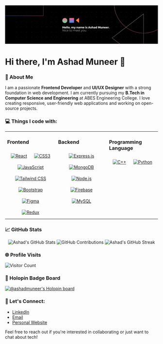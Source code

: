 ![Ashad's GitHub Banner](AshadMuneer.png)
# Hi there, I'm Ashad Muneer 👋

### 🚀 About Me
I am a passionate **Frontend Developer** and **UI/UX Designer** with a strong foundation in web development. I am currently pursuing my **B.Tech in Computer Science and Engineering** at ABES Engineering College. I love creating responsive, user-friendly web applications and working on open-source projects.

### 💻 Things I code with:
<table ><tr ><td valign="top" width="33%">




### Frontend  
<div align="center">  
<a href="https://reactjs.org/" target="_blank"><img style="margin: 10px" src="https://profilinator.rishav.dev/skills-assets/react-original-wordmark.svg" alt="React" height="50" /></a>  
<a href="https://www.w3schools.com/css/" target="_blank"><img style="margin: 10px" src="https://profilinator.rishav.dev/skills-assets/css3-original-wordmark.svg" alt="CSS3" height="50" /></a>  
<a href="https://www.javascript.com/" target="_blank"><img style="margin: 10px" src="https://profilinator.rishav.dev/skills-assets/javascript-original.svg" alt="JavaScript" height="50" /></a>  
<a href="https://www.tailwindcss.com/" target="_blank"><img style="margin: 10px" src="https://profilinator.rishav.dev/skills-assets/tailwindcss.svg" alt="Tailwind CSS" height="50" /></a>
<a href="https://getbootstrap.com/docs/3.4/javascript/" target="_blank"><img style="margin: 10px" src="https://profilinator.rishav.dev/skills-assets/bootstrap-plain.svg" alt="Bootstrap" height="50" /></a>  
<a href="https://www.figma.com/" target="_blank"><img style="margin: 10px" src="https://profilinator.rishav.dev/skills-assets/figma-icon.svg" alt="Figma" height="50" /></a>
<a href="https://redux.js.org/" target="_blank"><img style="margin: 10px" src="https://profilinator.rishav.dev/skills-assets/redux-original.svg" alt="Redux" height="50" /></a>
  
</div>

</td><td valign="top" width="33%">



### Backend  
<div align="center">  
<a href="https://expressjs.com/" target="_blank"><img style="margin: 10px" src="https://profilinator.rishav.dev/skills-assets/express-original-wordmark.svg" alt="Express.js" height="50" /></a>  
<a href="https://www.mongodb.com/" target="_blank"><img style="margin: 10px" src="https://profilinator.rishav.dev/skills-assets/mongodb-original-wordmark.svg" alt="MongoDB" height="50" /></a>  
<a href="https://nodejs.org/" target="_blank"><img style="margin: 10px" src="https://profilinator.rishav.dev/skills-assets/nodejs-original-wordmark.svg" alt="Node.js" height="50" /></a>  
<a href="https://firebase.google.com/" target="_blank"><img style="margin: 10px" src="https://profilinator.rishav.dev/skills-assets/firebase.png" alt="Firebase" height="50" /></a>    
<a href="https://www.mysql.com/" target="_blank"><img style="margin: 10px" src="https://profilinator.rishav.dev/skills-assets/mysql-original-wordmark.svg" alt="MySQL" height="50" /></a>   
</div>
</td><td valign="top" width="33%">




### Programming Language
<div align="center">  
<a href="https://www.cplusplus.com/" target="_blank"><img style="margin: 10px" src="https://profilinator.rishav.dev/skills-assets/cplusplus-original.svg" alt="C++" height="50" /></a> 
<a href="https://www.python.org/" target="_blank"><img style="margin: 10px" src="https://profilinator.rishav.dev/skills-assets/python-original.svg" alt="Python" height="50" /></a>  
</div>
</td></tr></table> 

### 📈 GitHub Stats

<div align="center">
  <!-- GitHub Stats Card -->
  <img src="https://github-readme-stats.vercel.app/api?username=ashadmuneer&show_icons=true&hide=prs&count_private=true&theme=radical&width=400&height=400" alt="Ashad's GitHub Stats" />
  <!-- GitHub Languages -->
  <img src="https://github-readme-stats.vercel.app/api/top-langs/?username=ashadmuneer&layout=compact&theme=radical" alt="GitHub Contributions" />
   <!-- GitHub Streak -->
  <img src="http://github-readme-streak-stats.herokuapp.com?user=ashadmuneer&theme=dracula&hide_border=false" alt="Ashad's GitHub Streak" />
</div>

### 🌐 Profile Visits

![Visitor Count](https://profile-counter.glitch.me/ashadmuneer/count.svg)

### 🔰 Holopin Badge Board
<a href="https://holopin.io/@ashadmuneer">
  <img
    src="https://holopin.me/ashadmuneer"
    alt="@ashadmuneer's Holopin board"
    class="rounded-xl cursor-pointer grayscale-50 hover:grayscale-0 transform-gpu duration-200"
  />
</a>


### 💬 Let's Connect:
- [LinkedIn](https://www.linkedin.com/in/ashad-muneer)
- [Email](mailto:ashadmuneerofficial@gmail.com)
- [Personal Website](https://ashadmuneer.netlify.app)

Feel free to reach out if you're interested in collaborating or just want to chat about tech!
